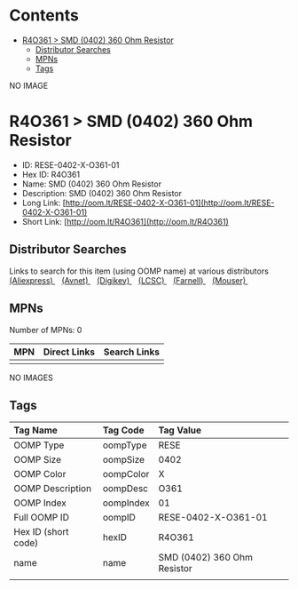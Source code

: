 



Contents
========

* [R4O361 > SMD (0402) 360 Ohm Resistor](#r4o361--smd-0402-360-ohm-resistor)
	* [Distributor Searches](#distributor-searches)
	* [MPNs](#mpns)
	* [Tags](#tags)
  
NO IMAGE  
# R4O361 > SMD (0402) 360 Ohm Resistor

- ID: RESE-0402-X-O361-01
- Hex ID: R4O361
- Name: SMD (0402) 360 Ohm Resistor
- Description: SMD (0402) 360 Ohm Resistor
- Long Link: [http://oom.lt/RESE-0402-X-O361-01](http://oom.lt/RESE-0402-X-O361-01)
- Short Link: [http://oom.lt/R4O361](http://oom.lt/R4O361)

## Distributor Searches
  
Links to search for this item (using OOMP name) at various distributors  
[(Aliexpress) ](https://www.aliexpress.com/wholesale?SearchText=1117SMD+0402+360+Ohm+Resistor)&nbsp;&nbsp;&nbsp;[(Avnet) ](https://www.avnet.com/shop/us/search/SMD+0402+360+Ohm+Resistor)&nbsp;&nbsp;&nbsp;[(Digikey) ](https://www.digikey.co.uk/en/products/result?s=SMD+0402+360+Ohm+Resistor)&nbsp;&nbsp;&nbsp;[(LCSC) ](https://www.lcsc.com/search?q=SMD+0402+360+Ohm+Resistor)&nbsp;&nbsp;&nbsp;[(Farnell) ](https://uk.farnell.com/search?st=SMD+0402+360+Ohm+Resistor)&nbsp;&nbsp;&nbsp;[(Mouser) ](https://www.mouser.com/c/?q=SMD+0402+360+Ohm+Resistor)&nbsp;&nbsp;&nbsp;
## MPNs
  
Number of MPNs: 0  

|MPN|Direct Links|Search Links|
| :--- | :--- | :--- |
||||
  
NO IMAGES  
## Tags
  

|Tag Name|Tag Code|Tag Value|
| :--- | :--- | :--- |
|OOMP Type|oompType|RESE|
|OOMP Size|oompSize|0402|
|OOMP Color|oompColor|X|
|OOMP Description|oompDesc|O361|
|OOMP Index|oompIndex|01|
|Full OOMP ID|oompID|RESE-0402-X-O361-01|
|Hex ID (short code)|hexID|R4O361|
|name|name|SMD (0402) 360 Ohm Resistor|
||||
